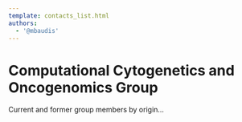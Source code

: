 ```yaml
---
template: contacts_list.html
authors:
  - '@mbaudis'
---
```


# Computational Cytogenetics and Oncogenomics Group

<object id="map" width="100%" height="500px" standby="loading data, please wait..." data="https://progenetix.org/services/geolocations?inputfile=https://raw.githubusercontent.com/baudisgroup/baudisgroup.github.io/master/docs/group/people.tsv&plotPars=map_w_px=720::map_h_px=480::marker_type=marker&plotType=map"></object>

Current and former group members by origin...

